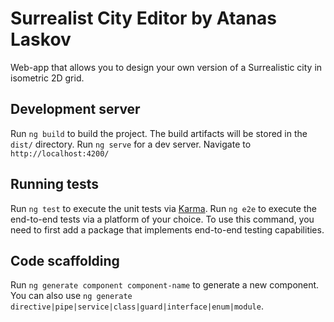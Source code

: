 # Surrealist City Editor by Atanas Laskov

Web-app that allows you to design your own version of a Surrealistic city in isometric 2D grid. 

## Development server

Run `ng build` to build the project. The build artifacts will be stored in the `dist/` directory.
Run `ng serve` for a dev server. Navigate to `http://localhost:4200/`

## Running tests

Run `ng test` to execute the unit tests via [Karma](https://karma-runner.github.io).
Run `ng e2e` to execute the end-to-end tests via a platform of your choice.
To use this command, you need to first add a package that implements end-to-end testing capabilities.

## Code scaffolding

Run `ng generate component component-name` to generate a new component.
You can also use `ng generate directive|pipe|service|class|guard|interface|enum|module`.
